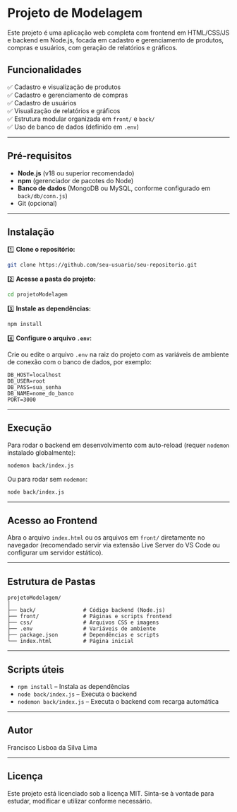# Projeto de Modelagem

Este projeto é uma aplicação web completa com frontend em HTML/CSS/JS e backend em Node.js, focada em cadastro e gerenciamento de produtos, compras e usuários, com geração de relatórios e gráficos.

## Funcionalidades

✅ Cadastro e visualização de produtos  
✅ Cadastro e gerenciamento de compras  
✅ Cadastro de usuários  
✅ Visualização de relatórios e gráficos  
✅ Estrutura modular organizada em `front/` e `back/`  
✅ Uso de banco de dados (definido em `.env`)

---

## Pré-requisitos

- **Node.js** (v18 ou superior recomendado)
- **npm** (gerenciador de pacotes do Node)
- **Banco de dados** (MongoDB ou MySQL, conforme configurado em `back/db/conn.js`)
- Git (opcional)

---

## Instalação

1️⃣ **Clone o repositório:**

```bash
git clone https://github.com/seu-usuario/seu-repositorio.git
```

2️⃣ **Acesse a pasta do projeto:**

```bash
cd projetoModelagem
```

3️⃣ **Instale as dependências:**

```bash
npm install
```

4️⃣ **Configure o arquivo `.env`:**

Crie ou edite o arquivo `.env` na raiz do projeto com as variáveis de ambiente de conexão com o banco de dados, por exemplo:

```env
DB_HOST=localhost
DB_USER=root
DB_PASS=sua_senha
DB_NAME=nome_do_banco
PORT=3000
```

---

## Execução

Para rodar o backend em desenvolvimento com auto-reload (requer `nodemon` instalado globalmente):

```bash
nodemon back/index.js
```

Ou para rodar sem `nodemon`:

```bash
node back/index.js
```

---

## Acesso ao Frontend

Abra o arquivo `index.html` ou os arquivos em `front/` diretamente no navegador (recomendado servir via extensão Live Server do VS Code ou configurar um servidor estático).

---

## Estrutura de Pastas

```
projetoModelagem/
│
├── back/               # Código backend (Node.js)
├── front/              # Páginas e scripts frontend
├── css/                # Arquivos CSS e imagens
├── .env                # Variáveis de ambiente
├── package.json        # Dependências e scripts
└── index.html          # Página inicial
```

---

## Scripts úteis

- `npm install` – Instala as dependências
- `node back/index.js` – Executa o backend
- `nodemon back/index.js` – Executa o backend com recarga automática

---

## Autor

Francisco Lisboa da Silva Lima

---

## Licença

Este projeto está licenciado sob a licença MIT. Sinta-se à vontade para estudar, modificar e utilizar conforme necessário.
